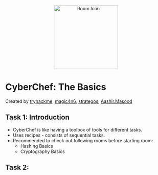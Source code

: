 <p align="center">
  <img src="https://tryhackme-images.s3.amazonaws.com/room-icons/5e6bbe59a46ee9407fd65bbe-1726735019985" alt="Room Icon" width="200"/>
</p>

# CyberChef: The Basics
Created by <a href="https://tryhackme.com/p/tryhackme">tryhackme</a>, <a href="https://tryhackme.com/p/magic4n6">magic4n6</a>, <a href="https://tryhackme.com/p/strategos">strategos</a>, <a href="https://tryhackme.com/p/Aashir.Masood">Aashir.Masood</a>

## Task 1: Introduction
- CyberChef is like having a toolbox of tools for different tasks.
- Uses recipes - consists of sequential tasks.
- Recommended to check out following rooms before starting room:
  - Hashing Basics
  - Cryptography Basics
 
## Task 2:
